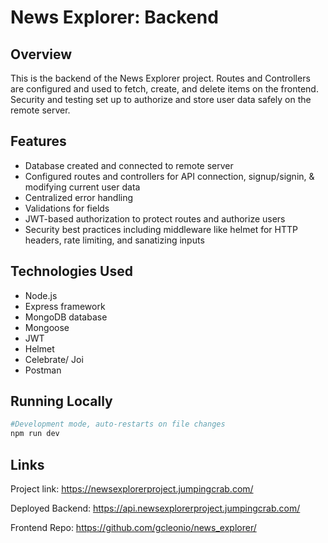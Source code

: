 # News Explorer: Backend

## Overview

This is the backend of the News Explorer project. Routes and Controllers are configured and used to fetch, create, and delete items on the frontend. Security and testing set up to authorize and store user data safely on the remote server.

## Features

- Database created and connected to remote server
- Configured routes and controllers for API connection, signup/signin, & modifying current user data
- Centralized error handling
- Validations for fields
- JWT-based authorization to protect routes and authorize users
- Security best practices including middleware like helmet for HTTP headers, rate limiting, and sanatizing inputs

## Technologies Used

- Node.js
- Express framework
- MongoDB database
- Mongoose
- JWT
- Helmet
- Celebrate/ Joi
- Postman

## Running Locally

```sh
#Development mode, auto-restarts on file changes
npm run dev
```

## Links

Project link: https://newsexplorerproject.jumpingcrab.com/

Deployed Backend: https://api.newsexplorerproject.jumpingcrab.com/

Frontend Repo:
https://github.com/gcleonio/news_explorer/
